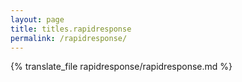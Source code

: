 ```yaml
---
layout: page
title: titles.rapidresponse
permalink: /rapidresponse/
---
```

{% translate_file rapidresponse/rapidresponse.md %}
